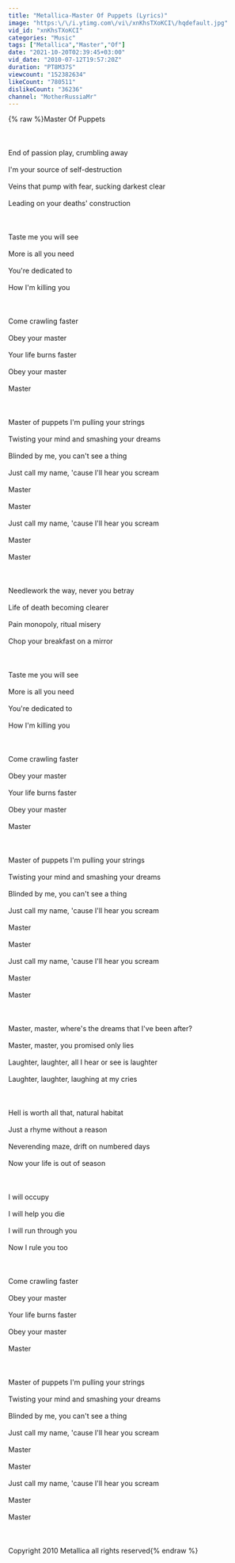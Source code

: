 ```yaml
---
title: "Metallica-Master Of Puppets (Lyrics)"
image: "https:\/\/i.ytimg.com\/vi\/xnKhsTXoKCI\/hqdefault.jpg"
vid_id: "xnKhsTXoKCI"
categories: "Music"
tags: ["Metallica","Master","Of"]
date: "2021-10-20T02:39:45+03:00"
vid_date: "2010-07-12T19:57:20Z"
duration: "PT8M37S"
viewcount: "152382634"
likeCount: "780511"
dislikeCount: "36236"
channel: "MotherRussiaMr"
---
```

{% raw %}Master Of Puppets<br /><br /><br /><br />End of passion play, crumbling away <br /><br />I'm your source of self-destruction <br /><br />Veins that pump with fear, sucking darkest clear <br /><br />Leading on your deaths' construction <br /><br /><br /><br />Taste me you will see <br /><br />More is all you need <br /><br />You're dedicated to <br /><br />How I'm killing you <br /><br /><br /><br />Come crawling faster <br /><br />Obey your master <br /><br />Your life burns faster <br /><br />Obey your master <br /><br />Master <br /><br /><br /><br />Master of puppets I'm pulling your strings <br /><br />Twisting your mind and smashing your dreams <br /><br />Blinded by me, you can't see a thing <br /><br />Just call my name, 'cause I'll hear you scream <br /><br />Master <br /><br />Master <br /><br />Just call my name, 'cause I'll hear you scream <br /><br />Master <br /><br />Master <br /><br /><br /><br />Needlework the way, never you betray <br /><br />Life of death becoming clearer <br /><br />Pain monopoly, ritual misery <br /><br />Chop your breakfast on a mirror <br /><br /><br /><br />Taste me you will see <br /><br />More is all you need <br /><br />You're dedicated to <br /><br />How I'm killing you <br /><br /><br /><br />Come crawling faster <br /><br />Obey your master <br /><br />Your life burns faster <br /><br />Obey your master <br /><br />Master <br /><br /><br /><br />Master of puppets I'm pulling your strings <br /><br />Twisting your mind and smashing your dreams <br /><br />Blinded by me, you can't see a thing <br /><br />Just call my name, 'cause I'll hear you scream <br /><br />Master <br /><br />Master <br /><br />Just call my name, 'cause I'll hear you scream <br /><br />Master <br /><br />Master <br /><br /><br /><br />Master, master, where's the dreams that I've been after? <br /><br />Master, master, you promised only lies <br /><br />Laughter, laughter, all I hear or see is laughter <br /><br />Laughter, laughter, laughing at my cries <br /><br /><br /><br />Hell is worth all that, natural habitat <br /><br />Just a rhyme without a reason <br /><br />Neverending maze, drift on numbered days <br /><br />Now your life is out of season <br /><br /><br /><br />I will occupy <br /><br />I will help you die <br /><br />I will run through you <br /><br />Now I rule you too <br /><br /><br /><br />Come crawling faster <br /><br />Obey your master <br /><br />Your life burns faster <br /><br />Obey your master <br /><br />Master <br /><br /><br /><br />Master of puppets I'm pulling your strings <br /><br />Twisting your mind and smashing your dreams <br /><br />Blinded by me, you can't see a thing <br /><br />Just call my name, 'cause I'll hear you scream <br /><br />Master <br /><br />Master <br /><br />Just call my name, 'cause I'll hear you scream <br /><br />Master <br /><br />Master <br /><br /><br /><br />Copyright 2010 Metallica all rights reserved{% endraw %}
